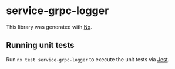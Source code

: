# service-grpc-logger

This library was generated with [Nx](https://nx.dev).

## Running unit tests

Run `nx test service-grpc-logger` to execute the unit tests via [Jest](https://jestjs.io).
